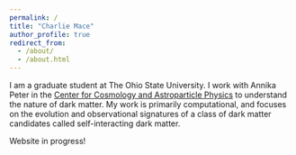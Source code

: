 ```yaml
---
permalink: /
title: "Charlie Mace"
author_profile: true
redirect_from: 
  - /about/
  - /about.html
---
```


I am a graduate student at The Ohio State University. I work with Annika Peter in the [Center for Cosmology and Astroparticle Physics](https://ccapp.osu.edu/) to understand the nature of dark matter. My work is primarily computational, and focuses on the evolution and observational signatures of a class of dark matter candidates called self-interacting dark matter.

Website in progress!
